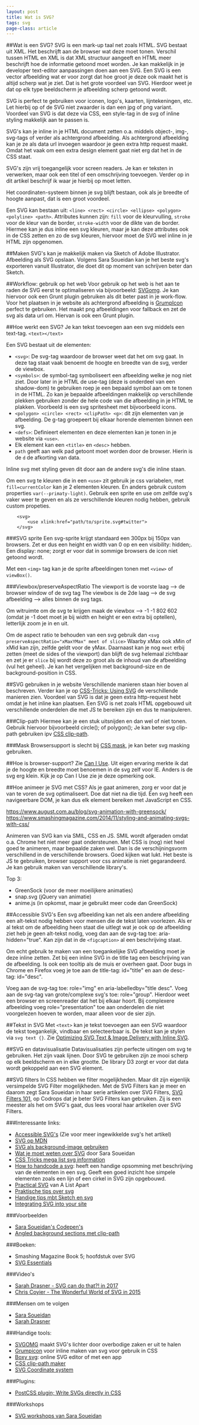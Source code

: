 ```yaml
---
layout: post
title: Wat is SVG?
tags: svg
page-class: article
---
```



##Wat is een SVG?
SVG is een mark-up taal net zoals HTML. SVG bestaat uit XML. Het beschrijft aan de browser wat deze moet tonen. 
Verschil tussen HTML en XML is dat XML structuur aangeeft en HTML meer beschrijft hoe de informatie getoond moet worden. 
Je kan makkelijk in je developer text-editor aanpassingen doen aan een SVG. 
Een SVG is een vector afbeelding wat er voor zorgt dat hoe groot je deze ook maakt het is altijd scherp wat je ziet. 
Dat is het grote voordeel van SVG. Hierdoor weet je dat op elk type beeldscherm je afbeelding scherp getoond wordt.

SVG is perfect te gebruiken voor iconen, logo's, kaarten, lijntekeningen, etc. Let hierbij op of de SVG niet zwaarder is dan een jpg of png variant. Voordeel van SVG is dat deze via CSS, een style-tag in de svg of inline styling makkelijk aan te passen is.

SVG's kan je inline in je HTML document zetten o.a. middels object-, img-, svg-tags of verder als achtergrond afbeelding. Als achtergrond afbeelding kan je ze als data url invoegen waardoor je geen extra http request maakt. Omdat het vaak om een extra design element gaat niet erg dat het in de CSS staat.

SVG's zijn vrij toegangelijk voor screen readers. Je kan er teksten in verwerken, maar ook een titel of een omschrijving toevoegen. Verder op in dit artikel beschrijf ik waar je hierbij op moet letten.

Het coordinaten-systeem binnen je svg blijft bestaan, ook als je breedte of hoogte aanpast, dat is een groot voordeel.

Een SVG kan bestaan uit: `<line> <rect> <circle> <ellipse> <polygon> <polyline> <path>`.
Attributes kunnen zijn: `fill` voor de kleurvulling, `stroke` voor de kleur van de border, `stroke-width` voor de dikte van de border. Hiermee kan je dus inline een svg kleuren, maar je kan deze attributes ook in de CSS zetten en zo de svg kleuren, hiervoor moet de SVG wel inline in je HTML zijn opgenomen.


##Maken
SVG's kan je makkelijk maken via Sketch of Adobe Illustrator. Afbeelding als SVG opslaan. Volgens Sara Soueidan kan je het beste svg's exporteren vanuit Illustrator, die doet dit op moment van schrijven beter dan Sketch.


##Workflow: gebruik op het web
Voor gebruik op het web is het aan te raden de SVG eerst te optimaliseren via bijvoorbeeld: [SVGomg](https://jakearchibald.github.io/svgomg/). Je kan hiervoor ook een Grunt plugin gebruiken als dit beter past in je work-flow. Voor het plaatsen in je website als achtergrond afbeelding is [GrumpIcon](http://www.grumpicon.com/) perfect te gebruiken. Het maakt png afbeeldingen voor fallback en zet de svg als data url om. Hiervan is ook een Grunt plugin.


##Hoe werkt een SVG?
Je kan tekst toevoegen aan een svg middels een text-tag. `<text></text>`

Een SVG bestaat uit de elementen:
- `<svg>`: De svg-tag waardoor de browser weet dat het om svg gaat. In deze tag staat vaak benoemt de hoogte en breedte van de svg, verder de viewbox.
- `<symbols>`: de symbol-tag symboliseert een afbeelding welke je nog niet ziet. Door later in je HTML de use-tag (deze is onderdeel van een shadow-dom) te gebruiken roep je een bepaald symbol aan om te tonen in de HTML. Zo kan je bepaalde afbeeldingen makkelijk op verschillende plekken gebruiken zonder de hele code van die afbeelding in je HTML te plakken. Voorbeeld is een svg spritesheet met bijvoorbeeld icons.
- `<polygon> <circle> <rect> <clipPath> <g>`: dit zijn elementen van je afbeelding. De g-tag groepeert bij elkaar horende elementen binnen een svg.
- `<defs>`: Definieert elementen en deze elementen kan je tonen in je website via `<use>`.
- Elk element kan een `<title>` en `<desc>` hebben.
- `path` geeft aan welk pad getoont moet worden door de browser. Hierin is de `d` de afkorting van data.	

Inline svg met styling geven dit door aan de andere svg's die inline staan.

Om een svg te kleuren die in een `<use>` zit gebruik je css variabelen, met `fill=currentColor` kan je 2 elementen kleuren.
En anders gebruik custom properties `var(--primaty-light)`.
Gebruik een sprite en use om zelfde svg's vaker weer te geven en als ze verschillende kleuren nodig hebben, gebruik custom propeties.

```
	<svg>
		<use xlink:href="path/to/sprite.svg#twitter">
	</svg>
```

###SVG sprite
Een svg-sprite krijgt standaard een 300px bij 150px van browsers. Zet er dus een height en width van 0 op en een visibility: hidden;. Een display: none; zorgt er voor dat in sommige browsers de icon niet getoond wordt.

Met een `<img>` tag kan je de sprite afbeeldingen tonen met `<view>` of `viewBox()`.


###Viewbox/preserveAspectRatio
The viewport is de voorste laag --> de browser window of de svg tag
The viewbox is de 2de laag --> de svg afbeelding --> alles binnen de svg tags.

Om witruimte om de svg te krijgen maak de viewbox --> -1 -1 802 602 (omdat je -1 doet moet je bij width en height er een extra bij optellen), letterlijk zoom je in en uit.

Om de aspect ratio te behouden van een svg gebruik dan `<svg preserveAspectRatio="xMaxYMax" meet of slice>`
Waarby xMax ook xMin of xMid kan zijn, zelfde geldt voor de yMax. Daarnaast kan je nog `meet` erbij zetten (meet de sides of the viewport) dan blijft de svg helemaal zichtbaar en zet je er `slice` bij wordt deze zo groot als de inhoud van de afbeelding (vul het geheel).
Je kan het vergelijken met background-size en de background-position in CSS.


##SVG gebruiken in je website
Verschillende manieren staan hier boven al beschreven. Verder kan je op [CSS-Tricks: Using SVG](https://css-tricks.com/using-svg/) de verschillende manieren zien.
Voordeel van SVG is dat je geen extra http-request hebt omdat je het inline kan plaatsen. Een SVG is net zoals HTML opgebouwd uit verschillende onderdelen die met JS te bereiken zijn en dus te manipuleren.


###Clip-path
Hiermee kan je een stuk uitsnijden en dan wel of niet tonen. Gebruik hiervoor bijvoorbeeld circle(); of polygon();
Je kan beter svg clip-path gebruiken ipv [CSS clip-path](https://caniuse.com/#feat=css-clip-path).


###Mask
Browsersupport is slecht bij [CSS mask](https://developer.mozilla.org/en-US/docs/Web/CSS/mask), je kan beter svg masking gebruiken.


##Hoe is browser-support?
Zie [Can I Use](https://caniuse.com/#feat=svg). Uit eigen ervaring merkte ik dat je de hoogte en breedte moet benoemen in de svg zelf voor IE. Anders is de svg erg klein. Kijk je op Can I Use zie je deze opmerking ook.


##Hoe animeer je SVG met CSS?
Als je gaat animeren, zorg er voor dat je van te voren de svg optimaliseert. Doe dat niet na die tijd. Een svg heeft een navigeerbare DOM, je kan dus elk element bereiken met JavaScript en CSS.

https://www.august.com.au/blog/svg-animation-with-greensock/
https://www.smashingmagazine.com/2014/11/styling-and-animating-svgs-with-css/

Animeren van SVG kan via SMIL, CSS en JS. SMIL wordt afgeraden omdat o.a. Chrome het niet meer gaat ondersteunen. Met CSS is (nog) niet heel goed te animeren, maar bepaalde zaken wel. Dan is de verschijningsvorm verschillend in de verschillende browsers. Goed kijken wat lukt. Het beste is JS te gebruiken, browser support voor css animatie is niet gegarandeerd. Je kan gebruik maken van verschillende library's.

Top 3:
- GreenSock (voor de meer moeilijkere animaties)
- snap.svg (jQuery van animatie)
- anime.js (in opkomst, maar je gebruikt meer code dan GreenSock)


##Accessible SVG's
Een svg afbeelding kan net als een andere afbeelding een alt-tekst nodig hebben voor mensen die de tekst laten voorlezen. Als er al tekst om de afbeelding heen staat die uitlegt wat je ook op de afbeelding ziet heb je geen alt-tekst nodig, voeg dan aan de svg-tag toe: aria-hidden="true". Kan zijn dat in de `<figcaption>` al een beschrijving staat.

Om echt gebruik te maken van een toegankelijke SVG afbeelding moet je deze inline zetten.
Zet bij een inline SVG in de title tag een beschrijving van de afbeelding. Is ook een tooltip als de muis er overheen gaat.
Door bugs in Chrome en Firefox voeg je toe aan de title-tag: id="title" en aan de desc-tag: id="desc".

Voeg aan de svg-tag toe: role="img" en aria-labelledby="title desc".
Voeg aan de svg-tag van grote/complexe svg's toe: role="group". Hierdoor weet een browser en screenreader dat het bij elkaar hoort. Bij complexere afbeelding voeg role="presentation" toe aan onderdelen die niet voorgelezen hoeven te worden, maar alleen voor de sier zijn.


##Tekst in SVG
Met `<text>` kan je tekst toevoegen aan een SVG waardoor de tekst toegankelijk, vindbaar en selecteerbaar is.
De tekst kan je stylen via `svg text {}`. Zie [Optimizing SVG Text & Image Delivery with Inline SVG](https://www.sarasoueidan.com/blog/optimizing-svg-delivery-with-svg/).


##SVG en datavisualisatie
Datavisualisaties zijn perfecte uitingen om svg te gebruiken. Het zijn vaak lijnen. Door SVG te gebruiken zijn ze mooi scherp op elk beeldscherm en in elke grootte. De library D3 zorgt er voor dat data wordt gekoppeld aan een SVG element. 


##SVG filters
In CSS hebben we filter mogelijkheden. Maar dit zijn eigenlijk versimpelde SVG Filter mogelijkheden. Met de SVG Filters kan je meer en daarom zegt Sara Soueidan in haar serie artikelen over SVG Filters, [SVG Filters 101](https://tympanus.net/codrops/2019/01/15/svg-filters-101/), op Codrops dat je beter SVG Filters kan gebruiken. Zij is een meester als het om SVG's gaat, dus lees vooral haar artikelen over SVG Filters.


###Interessante links:
- [Accessible SVG's](https://css-tricks.com/accessible-svgs/) (Zie voor meer ingewikkelde svg's het artikel)
- [SVG op MDN](https://developer.mozilla.org/en-US/docs/Web/SVG)
- [SVG als background-image gebruiken](https://codepen.io/noahblon/post/coloring-svgs-in-css-background-images)
- [Wat je moet weten over SVG](https://www.sarasoueidan.com/workshops/svg-coffee-cup/) door Sara Soueidan
- [CSS Tricks mega list svg information](https://css-tricks.com/mega-list-svg-information/)
- [How to handcode a svg](https://webdesign.tutsplus.com/tutorials/how-to-hand-code-svg--cms-30368): heeft een handige opsomming met beschrijving van de elementen in een svg. Geeft een goed inzicht hoe simpele elementen zoals een lijn of een cirkel in SVG zijn opgebouwd.
- [Practical SVG](https://alistapart.com/article/practical-svg) van A List Apart
- [Praktische tips over svg](http://mediatemple.net/blog/tips/an-svg-that-isnt-all-svg/)
- [Handige tips mbt Sketch en svg](https://medium.com/sketch-app-sources/preparing-and-exporting-svg-icons-in-sketch-1a3d65b239bb)
- [Integrating SVG into your site](https://www.heartinternet.uk/blog/integrating-svg-site/)


###Voorbeelden
- [Sara Soueidan's Codepen's](https://codepen.io/SaraSoueidan/#)
- [Angled background sections met clip-path](https://codepen.io/SaraSoueidan/pen/RJRjvN)


###Boeken:
- Smashing Magazine Book 5; hoofdstuk over SVG
- [SVG Essentials](http://shop.oreilly.com/product/0636920032335.do)


###Video's
- [Sarah Drasner - SVG can do that?! in 2017](https://www.youtube.com/watch?v=ADXX4fmWHbo)
- [Chris Coyier - The Wonderful World of SVG in 2015](https://www.youtube.com/watch?v=tsGa-gcckwY)


###Mensen om te volgen
- [Sara Soueidan](http://sarasoueidan.com/)
- [Sarah Drasner](http://sarahdrasnerdesign.com/)


###Handige tools:
- [SVGOMG](https://jakearchibald.github.io/svgomg/) maakt SVG's lichter door overbodige zaken er uit te halen
- [Grumpicon](http://www.grumpicon.com/) voor inline maken van svg voor gebruik in CSS
- [Boxy svg](https://boxy-svg.com/): online SVG editor of met een app
- [CSS clip-path maker](https://bennettfeely.com/clippy/)
- [SVG Coordinate system](https://www.sarasoueidan.com/demos/interactive-svg-coordinate-system/)


###Plugins:
- [PostCSS plugin; Write SVGs directly in CSS](https://github.com/jonathantneal/postcss-write-svg)


###Workshops
- [SVG workshops van Sara Soueidan](https://www.sarasoueidan.com/workshops/)